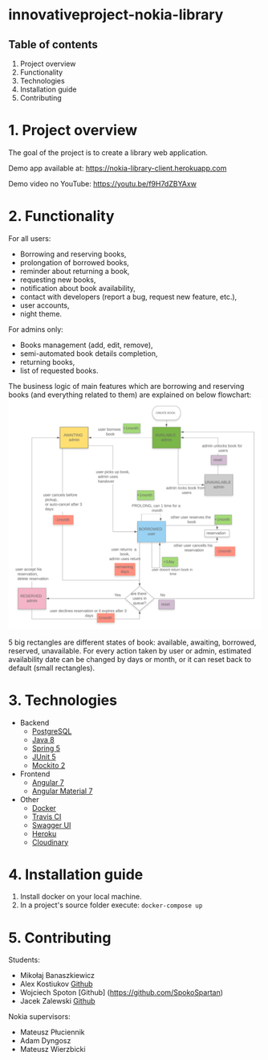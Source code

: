 # innovativeproject-nokia-library
## Table of contents
1. Project overview
2. Functionality
3. Technologies
4. Installation guide
5. Contributing

# 1. Project overview
The goal of the project is to create a library web application.

Demo app available at: https://nokia-library-client.herokuapp.com

Demo video no YouTube: https://youtu.be/f9H7dZBYAxw

# 2. Functionality
For all users:
* Borrowing and reserving books,
* prolongation of borrowed books,
* reminder about returning a book,
* requesting new books,
* notification about book availability,
* contact with developers (report a bug, request new feature, etc.),
* user accounts,
* night theme.

For admins only:
* Books management (add, edit, remove),
* semi-automated book details completion,
* returning books,
* list of requested books.

The business logic of main features which are borrowing and reserving books (and everything related to them) are explained on below flowchart:
![Flowchart](./logic_flowchart.jpeg)

5 big rectangles are different states of book: available, awaiting, borrowed, reserved, unavailable. 
For every action taken by user or admin, estimated availability date can be changed by days or month, or it can reset back to default (small rectangles).

# 3. Technologies
* Backend
  * [PostgreSQL](https://www.postgresql.org/)
  * [Java 8](https://www.java.com)
  * [Spring 5](https://spring.io/)
  * [JUnit 5](https://junit.org/junit5/)
  * [Mockito 2](https://site.mockito.org/)
* Frontend
  * [Angular 7](https://angular.io/)
  * [Angular Material 7](https://material.angular.io/)
* Other
  * [Docker](https://www.docker.com/)
  * [Travis CI](https://travis-ci.org/)
  * [Swagger UI](https://swagger.io/)
  * [Heroku](https://www.heroku.com/)
  * [Cloudinary](https://cloudinary.com/) 

# 4. Installation guide
1. Install docker on your local machine.
2. In a project's source folder execute: ``` docker-compose up ```

# 5. Contributing
Students:
* Mikołaj Banaszkiewicz
* Alex Kostiukov [Github](https://github.com/KostiukovAleksey)
* Wojciech Spoton [Github] (https://github.com/SpokoSpartan)
* Jacek Zalewski [Github](https://github.com/tubidubidam)

Nokia supervisors:
* Mateusz Płuciennik
* Adam Dyngosz
* Mateusz Wierzbicki